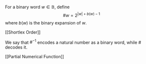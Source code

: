 For a binary word $w\in \mathbb{B}$, define
$$
\#w=2^{\lvert w \rvert +b(w)-1}
$$
where $b(w)$ is the binary expansion of $w$. 

[[Shortlex Order]]

We say that $\#^{-1}$ encodes a natural number as a binary word, while $\#$ decodes it.

[[Partial Numerical Function]]
